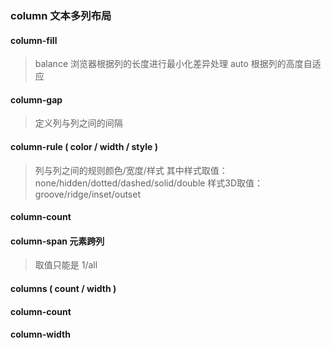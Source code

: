 ### column 文本多列布局

#### column-fill 
> balance 浏览器根据列的长度进行最小化差异处理
> auto  根据列的高度自适应
#### column-gap
> 定义列与列之间的间隔

#### column-rule ( color / width / style )
> 列与列之间的规则颜色/宽度/样式
> 其中样式取值：none/hidden/dotted/dashed/solid/double
> 样式3D取值：groove/ridge/inset/outset
#### column-count 

#### column-span 元素跨列
> 取值只能是 1/all

#### columns ( count / width )

#### column-count 

#### column-width